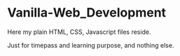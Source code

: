 # Vanilla-Web_Development
Here my plain HTML, CSS, Javascript files reside.

Just for timepass and learning purpose, and nothing else.
